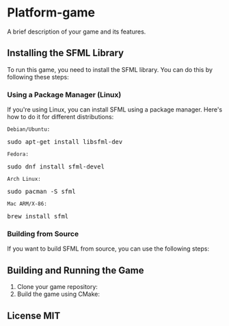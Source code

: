 <h1>Platform-game</h1>

<p>A brief description of your game and its features.</p>

<h2>Installing the SFML Library</h2>

<p>To run this game, you need to install the SFML library. You can do this by following these steps:</p>

<h3>Using a Package Manager (Linux)</h3>

<p>If you're using Linux, you can install SFML using a package manager. Here's how to do it for different distributions:</p>

<code>Debian/Ubuntu:</code>

<pre>sudo apt-get install libsfml-dev</pre>

<code>Fedora:</code>

<pre>sudo dnf install sfml-devel</pre>

<code>Arch Linux:</code>

<pre>sudo pacman -S sfml</pre>

<code>Mac ARM/X-86:</code>

<pre>brew install sfml</pre>

<h3>Building from Source</h3>

<p>If you want to build SFML from source, you can use the following steps:</p>
<h2>Building and Running the Game</h2>

<ol>
    <li>Clone your game repository:</li>
    <li>Build the game using CMake:</li>
</ol>

<h2>License MIT</h2>
